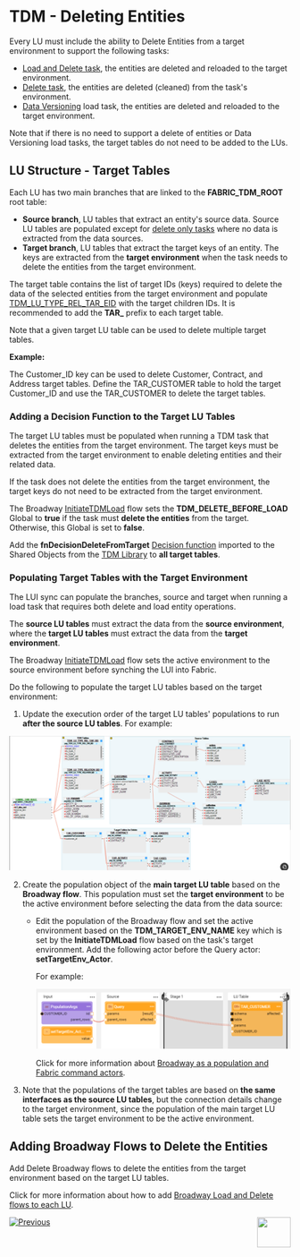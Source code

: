 # TDM - Deleting Entities

Every LU must include the ability to Delete Entities from a target environment to support the following tasks:

- [Load and Delete task](/articles/TDM/tdm_gui/14_task_overview.md#task-types), the entities are deleted and reloaded to the target environment.
- [Delete task](/articles/TDM/tdm_gui/19_delete_only_task.md), the entities are deleted (cleaned) from the task's environment.
- [Data Versioning](/articles/TDM/tdm_gui/15_data_flux_task.md/articles/TDM/tdm_gui/18_load_task_data_versioning_mode.md) load task, the entities are deleted and reloaded to the target environment.

Note that if there is no need to support a delete of entities or Data Versioning load tasks, the target tables do not need to be added to the LUs.

## LU Structure - Target Tables

Each LU has two main branches that are linked to the **FABRIC_TDM_ROOT** root table:

- **Source branch**, LU tables that extract an entity's source data. Source LU tables are populated except for [delete only tasks](/articles/TDM/tdm_gui/19_delete_only_task.md) where no data is extracted from the data sources.
- **Target branch**, LU tables that extract the target keys of an entity. The keys are extracted from the **target environment** when the task needs to delete the entities from the target environment.

The target table contains the list of target IDs (keys) required to delete the data of the selected entities from the target environment and populate [TDM_LU_TYPE_REL_TAR_EID](06_tdm_implementation_support_hierarchy.md#tdm_lu_type_rel_tar_eid) with the target children IDs. It is recommended to add the **TAR_** prefix to each target table. 

Note that a given target LU table can be used to delete multiple target tables.

**Example:**

The Customer_ID key can be used to delete Customer, Contract, and Address target tables. Define the TAR_CUSTOMER table to hold the target Customer_ID and use the TAR_CUSTOMER to delete the target tables.

### Adding a Decision Function to the Target LU Tables

The target LU tables must be populated when running a TDM task that deletes the entities from the target environment. The target keys must be extracted from the target environment to enable deleting entities and their related data.

If the task does not delete the entities from the target environment, the target keys do not need to be extracted from the target environment.

The Broadway [InitiateTDMLoad](10_tdm_generic_broadway_flows.md#initialization) flow sets the **TDM_DELETE_BEFORE_LOAD** Global to **true** if the task must **delete the entities** from the target. Otherwise, this Global is set to **false**.   

Add the **fnDecisionDeleteFromTarget** [Decision function](/articles/14_sync_LU_instance/05_sync_decision_functions.md) imported to the Shared Objects from the [TDM Library](04_fabric_tdm_library.md) to **all target tables**. 

### Populating Target Tables with the Target Environment

The LUI sync can populate the branches, source and target when running a load task that requires both delete and load entity operations. 

The **source LU tables** must extract the data from the **source environment**, where the **target LU tables** must extract the data from the **target environment**.

The Broadway [InitiateTDMLoad](10_tdm_generic_broadway_flows.md#initialization) flow sets the active environment to the source environment before synching the LUI into Fabric.

Do the following to populate the target LU tables based on the target environment:

1.  Update the execution order of the target LU tables' populations to run **after the source LU tables**. For example:

   ![lu example](images/lu_tar_tables_example.png)

2. Create the population object of the **main target LU table** based on the **Broadway flow**. This population must set the **target environment** to be the active environment before selecting the data from the data source: 

   - Edit the population of the Broadway flow and set the active environment based on the **TDM_TARGET_ENV_NAME** key which is set by the **InitiateTDMLoad** flow based on the task's target environment. Add the following actor before the Query actor: **setTargetEnv_Actor**. 

     For example:

      ![Broadway population](images/broadway_tar_table_population_example.png)

      Click for more information about [Broadway as a population and Fabric command actors](/articles/19_Broadway/09_broadway_integration_with_Fabric.md).

4. Note that the populations of the target tables are based on **the same interfaces as the source LU tables**, but the connection details change to the target environment, since the population of the main target LU table sets the target environment to be the active environment.

## Adding Broadway Flows to Delete the Entities

Add Delete Broadway flows to delete the entities from the target environment based on the target LU tables.

Click for more information about how to add [Broadway Load and Delete flows to each LU](11_tdm_implementation_using_generic_flows.md).



[![Previous](/articles/images/Previous.png)](07_tdm_implementation_parameters_handling.md)[<img align="right" width="60" height="54" src="/articles/images/Next.png">](09_tdm_reference_implementation.md)

